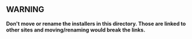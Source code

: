 
## WARNING

**Don't move or rename the installers in this directory. Those are linked to other sites and moving/renaming would break the links.**
